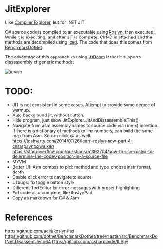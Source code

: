 # JitExplorer

Like [Compiler Explorer](https://godbolt.org/), but for .NET JIT.

C# source code is compiled to an executable using [Roslyn](https://github.com/dotnet/roslyn), then executed. While it is executing, and after JIT is complete, [ClrMD](https://github.com/microsoft/clrmd) is attached and the methods are decompiled using [Iced](https://github.com/0xd4d/iced). The code that does this comes from [BenchmarkDotNet](https://github.com/dotnet/BenchmarkDotNet/tree/master/src/BenchmarkDotNet.Disassembler.x64).

The advantage of this approach vs using [JitDasm](https://github.com/0xd4d/JitDasm) is that it supports dissassembly of generic methods:

![image](https://user-images.githubusercontent.com/12851828/86552967-4cf02a80-befe-11ea-85f9-acabab89cd3b.png)

# TODO:

- JIT is not consistent in some cases. Attempt to provide some degree of warmup.
- Auto background jit, without button.
- Hide program, just show JitExplorer.JitAndDissassemble.This()
- Navigate from asm assembly names to source code via (line x) insertion. If there is a dictionary of methods to line numbers, can build the same map from Asm. So can click c# as well. 
https://joshvarty.com/2014/07/26/learn-roslyn-now-part-4-csharpsyntaxwalker/
https://stackoverflow.com/questions/51392704/how-to-use-roslyn-to-determine-line-codes-position-in-a-source-file
- MVVM
- Better UI: Asm combos to pick method and type, choose instr format, depth
- Double click error to navigate to source
- UI bugs: fix toggle button style
- Different TextEditor for error messages with proper highlighting
- Full code auto complete, like RoslynPad
- Copy as markdown for C# & Asm


# References

https://github.com/aelij/RoslynPad
https://github.com/dotnet/BenchmarkDotNet/tree/master/src/BenchmarkDotNet.Disassembler.x64
https://github.com/icsharpcode/ILSpy
